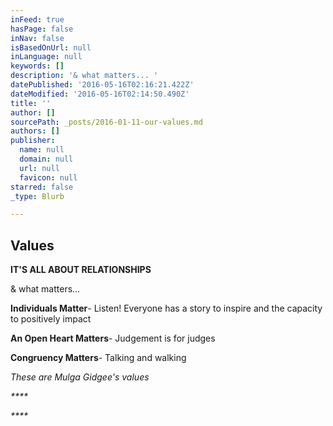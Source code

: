 ```yaml
---
inFeed: true
hasPage: false
inNav: false
isBasedOnUrl: null
inLanguage: null
keywords: []
description: '& what matters... '
datePublished: '2016-05-16T02:16:21.422Z'
dateModified: '2016-05-16T02:14:50.490Z'
title: ''
author: []
sourcePath: _posts/2016-01-11-our-values.md
authors: []
publisher:
  name: null
  domain: null
  url: null
  favicon: null
starred: false
_type: Blurb

---
```

## Values

**IT'S ALL ABOUT RELATIONSHIPS**

& what matters... 

**Individuals Matter**- Listen! Everyone has a story to inspire and the capacity to positively impact

**An Open Heart Matters**- Judgement is for judges

**Congruency Matters**- Talking and walking

_These are Mulga Gidgee's values_

_****_

_****_